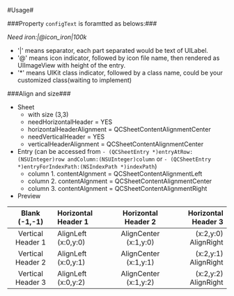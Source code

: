#Usage#

###Property `configText` is foramtted as belows:###

 *Need iron:|@icon_iron|100k*
  
 - '|' means separator, each part separated would be text of UILabel.
 - '@' means icon indicator, followed by icon file name, then rendered as UIImageView with height of the entry.
 - '*' means UIKit class indicator, followed by a class name, could be your customized class(waiting to implement)

###Align and size###

- Sheet
    - with size (3,3)
    - needHorizontalHeader = YES
    - horizontalHeaderAlignment = QCSheetContentAlignmentCenter
    - needVerticalHeader = YES
    - verticalHeaderAlignment = QCSheetContentAlignmentCenter
- Entry (can be accessed from `- (QCSheetEntry *)entryAtRow:(NSUInteger)row andColumn:(NSUInteger)column` or `- (QCSheetEntry *)entryForIndexPath:(NSIndexPath *)indexPath`)
    - column 1. contentAlgnment = QCSheetContentAlignmentLeft
    - column 2. contentAlgnment = QCSheetContentAlignmentCenter
    - column 3. contentAlgnment = QCSheetContentAlignmentRight
- Preview

Blank (-1,-1)            |   Horizontal Header 1   |      Horizontal Header 2    |   Horizontal Header 3
:---------------: | :---------------------- | :-------------------------: | -----------------------:
Vertical Header 1 | AlignLeft (x:0,y:0)     |    AlignCenter (x:1,y:0)    |    (x:2,y:0) AlignRight
Vertical Header 2 | AlignLeft (x:0,y:1)     |    AlignCenter (x:1,y:1)    |    (x:2,y:1) AlignRight
Vertical Header 3 | AlignLeft (x:0,y:2)     |    AlignCenter (x:1,y:2)    |    (x:2,y:2) AlignRight


